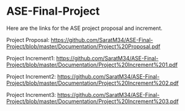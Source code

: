 # ASE-Final-Project

Here are the links for the ASE project proposal and increment.
 
 Project Proposal: https://github.com/SaratM34/ASE-Final-Project/blob/master/Documentation/Project%20Proposal.pdf
 
 Project Increment1: https://github.com/SaratM34/ASE-Final-Project/blob/master/Documentation/Project%20Increment%201.pdf
 
 Project Increment2: https://github.com/SaratM34/ASE-Final-Project/blob/master/Documentation/Project%20Increment%202.pdf
 
 Project Increment3: https://github.com/SaratM34/ASE-Final-Project/blob/master/Documentation/Project%20Increment%203.pdf


